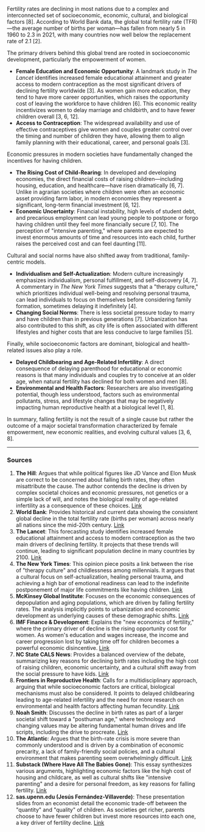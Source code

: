 Fertility rates are declining in most nations due to a complex and interconnected set of socioeconomic, economic, cultural, and biological factors [8]. According to World Bank data, the global total fertility rate (TFR)—the average number of births per woman—has fallen from nearly 5 in 1960 to 2.3 in 2021, with many countries now well below the replacement rate of 2.1 [2].

The primary drivers behind this global trend are rooted in socioeconomic development, particularly the empowerment of women.

*   **Female Education and Economic Opportunity**: A landmark study in *The Lancet* identifies increased female educational attainment and greater access to modern contraception as the most significant drivers of declining fertility worldwide [3]. As women gain more education, they tend to have more career opportunities, which raises the opportunity cost of leaving the workforce to have children [6]. This economic reality incentivizes women to delay marriage and childbirth, and to have fewer children overall [3, 6, 12].
*   **Access to Contraception**: The widespread availability and use of effective contraceptives give women and couples greater control over the timing and number of children they have, allowing them to align family planning with their educational, career, and personal goals [3].

Economic pressures in modern societies have fundamentally changed the incentives for having children.

*   **The Rising Cost of Child-Rearing**: In developed and developing economies, the direct financial costs of raising children—including housing, education, and healthcare—have risen dramatically [6, 7]. Unlike in agrarian societies where children were often an economic asset providing farm labor, in modern economies they represent a significant, long-term financial investment [6, 12].
*   **Economic Uncertainty**: Financial instability, high levels of student debt, and precarious employment can lead young people to postpone or forgo having children until they feel more financially secure [7, 10]. The perception of "intensive parenting," where parents are expected to invest enormous amounts of time and resources into each child, further raises the perceived cost and can feel daunting [11].

Cultural and social norms have also shifted away from traditional, family-centric models.

*   **Individualism and Self-Actualization**: Modern culture increasingly emphasizes individualism, personal fulfillment, and self-discovery [4, 7]. A commentary in *The New York Times* suggests that a "therapy culture," which prioritizes individual well-being and resolving personal trauma, can lead individuals to focus on themselves before considering family formation, sometimes delaying it indefinitely [4].
*   **Changing Social Norms**: There is less societal pressure today to marry and have children than in previous generations [7]. Urbanization has also contributed to this shift, as city life is often associated with different lifestyles and higher costs that are less conducive to large families [5].

Finally, while socioeconomic factors are dominant, biological and health-related issues also play a role.

*   **Delayed Childbearing and Age-Related Infertility**: A direct consequence of delaying parenthood for educational or economic reasons is that many individuals and couples try to conceive at an older age, when natural fertility has declined for both women and men [8].
*   **Environmental and Health Factors**: Researchers are also investigating potential, though less understood, factors such as environmental pollutants, stress, and lifestyle changes that may be negatively impacting human reproductive health at a biological level [1, 8].

In summary, falling fertility is not the result of a single cause but rather the outcome of a major societal transformation characterized by female empowerment, new economic realities, and evolving cultural values [3, 6, 8].

***

### Sources

1.  **The Hill**: Argues that while political figures like JD Vance and Elon Musk are correct to be concerned about falling birth rates, they often misattribute the cause. The author contends the decline is driven by complex societal choices and economic pressures, not genetics or a simple lack of will, and notes the biological reality of age-related infertility as a consequence of these choices. [Link](https://thehill.com/opinion/healthcare/5140744-genetics-fertility-musk-vance-pronatalist/)
2.  **World Bank**: Provides historical and current data showing the consistent global decline in the total fertility rate (births per woman) across nearly all nations since the mid-20th century. [Link](https://data.worldbank.org/indicator/SP.DYN.TFRT.IN)
3.  **The Lancet**: This forecasting study identifies increased female educational attainment and access to modern contraception as the two main drivers of declining fertility. It projects that these trends will continue, leading to significant population decline in many countries by 2100. [Link](https://www.thelancet.com/journals/lancet/article/PIIS0140-6736%2820%2930677-2/fulltext)
4.  **The New York Times**: This opinion piece posits a link between the rise of "therapy culture" and childlessness among millennials. It argues that a cultural focus on self-actualization, healing personal trauma, and achieving a high bar of emotional readiness can lead to the indefinite postponement of major life commitments like having children. [Link](https://www.nytimes.com/2025/05/30/opinion/therapy-estrangement-childless-millennials.html)
5.  **McKinsey Global Institute**: Focuses on the economic consequences of depopulation and aging populations, which are driven by falling fertility rates. The analysis implicitly points to urbanization and economic development as underlying causes of these demographic shifts. [Link](https://www.mckinsey.com/mgi/our-research/dependency-and-depopulation-confronting-the-consequences-of-a-new-demographic-reality)
6.  **IMF Finance & Development**: Explains the "new economics of fertility," where the primary driver of decline is the rising opportunity cost for women. As women's education and wages increase, the income and career progression lost by taking time off for children becomes a powerful economic disincentive. [Link](https://www.imf.org/en/Publications/fandd/issues/Series/Analytical-Series/new-economics-of-fertility-doepke-hannusch-kindermann-tertilt)
7.  **NC State CALS News**: Provides a balanced overview of the debate, summarizing key reasons for declining birth rates including the high cost of raising children, economic uncertainty, and a cultural shift away from the social pressure to have kids. [Link](https://cals.ncsu.edu/news/you-decide-should-we-worry-about-the-declining-birth-rate/)
8.  **Frontiers in Reproductive Health**: Calls for a multidisciplinary approach, arguing that while socioeconomic factors are critical, biological mechanisms must also be considered. It points to delayed childbearing leading to age-related infertility and the need for more research on environmental and health factors affecting human fecundity. [Link](https://pmc.ncbi.nlm.nih.gov/articles/PMC11079147/)
9.  **Noah Smith**: Discusses the decline in birth rates as part of a larger societal shift toward a "posthuman age," where technology and changing values may be altering fundamental human drives and life scripts, including the drive to procreate. [Link](https://www.noahpinion.blog/p/the-dawn-of-the-posthuman-age)
10. **The Atlantic**: Argues that the birth-rate crisis is more severe than commonly understood and is driven by a combination of economic precarity, a lack of family-friendly social policies, and a cultural environment that makes parenting seem overwhelmingly difficult. [Link](https://www.theatlantic.com/ideas/archive/2025/06/birth-rate-population-decline/683333/)
11. **Substack (Where Have All The Babies Gone)**: This essay synthesizes various arguments, highlighting economic factors like the high cost of housing and childcare, as well as cultural shifts like "intensive parenting" and a desire for personal freedom, as key reasons for falling fertility. [Link](https://philipskogsberg.substack.com/p/where-have-all-the-babies-gone)
12. **sas.upenn.edu (Jesús Fernández-Villaverde)**: These presentation slides from an economist detail the economic trade-off between the "quantity" and "quality" of children. As societies get richer, parents choose to have fewer children but invest more resources into each one, a key driver of fertility decline. [Link](https://www.sas.upenn.edu/~jesusfv/Slides_London.pdf)